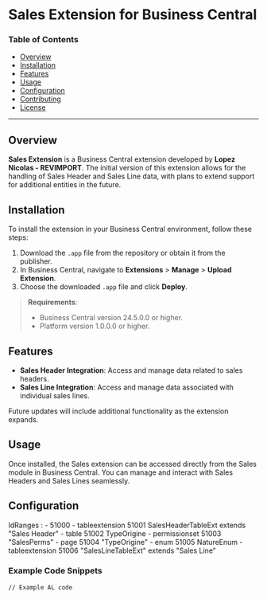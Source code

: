 # Sales Extension for Business Central

### Table of Contents
- [Overview](#overview)
- [Installation](#installation)
- [Features](#features)
- [Usage](#usage)
- [Configuration](#configuration)
- [Contributing](#contributing)
- [License](#license)
  
---

## Overview

**Sales Extension** is a Business Central extension developed by **Lopez Nicolas - REVIMPORT**. The initial version of this extension allows for the handling of Sales Header and Sales Line data, with plans to extend support for additional entities in the future.

## Installation

To install the extension in your Business Central environment, follow these steps:

1. Download the `.app` file from the repository or obtain it from the publisher.
2. In Business Central, navigate to **Extensions** > **Manage** > **Upload Extension**.
3. Choose the downloaded `.app` file and click **Deploy**.

> **Requirements**: 
> - Business Central version 24.5.0.0 or higher.
> - Platform version 1.0.0.0 or higher.

## Features

- **Sales Header Integration**: Access and manage data related to sales headers.
- **Sales Line Integration**: Access and manage data associated with individual sales lines.

Future updates will include additional functionality as the extension expands.

## Usage

Once installed, the Sales extension can be accessed directly from the Sales module in Business Central. You can manage and interact with Sales Headers and Sales Lines seamlessly.

## Configuration

IdRanges :
    - 51000
    - tableextension 51001 SalesHeaderTableExt extends "Sales Header"
    - table 51002 TypeOrigine
    - permissionset 51003 "SalesPerms"
    - page 51004 "TypeOrigine"
    - enum 51005 NatureEnum
    - tableextension 51006 "SalesLineTableExt" extends "Sales Line"



### Example Code Snippets

```al
// Example AL code 
